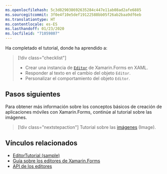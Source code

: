 ```yaml
---
ms.openlocfilehash: 5c3d829038692635284c447e11ab08ad2afe6885
ms.sourcegitcommit: 3f0e4f10e5def19122588bb05f26ab2baa9df6eb
ms.translationtype: HT
ms.contentlocale: es-ES
ms.lasthandoff: 01/23/2020
ms.locfileid: "71059807"
---
```

Ha completado el tutorial, donde ha aprendido a:

> [!div class="checklist"]
>
> - Crear una instancia de [`Editor`](xref:Xamarin.Forms.Editor) de Xamarin.Forms en XAML.
> - Responder al texto en el cambio del objeto `Editor`.
> - Personalizar el comportamiento del objeto `Editor`.

## <a name="next-steps"></a>Pasos siguientes

Para obtener más información sobre los conceptos básicos de creación de aplicaciones móviles con Xamarin.Forms, continúe al tutorial sobre las imágenes.

> [!div class="nextstepaction"]
> Tutorial sobre las [imágenes](~/get-started/tutorials/image/index.yml) (Image).

## <a name="related-links"></a>Vínculos relacionados

- [EditorTutorial (sample)](https://docs.microsoft.com/samples/xamarin/xamarin-forms-samples/getstarted-tutorials-editortutorial/)
- [Guía sobre los editores de Xamarin.Forms](~/xamarin-forms/user-interface/text/editor.md)
- [API de los editores](xref:Xamarin.Forms.Editor)
